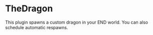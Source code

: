 # TheDragon
This plugin spawns a custom dragon in your END world. You can also schedule automatic respawns.
